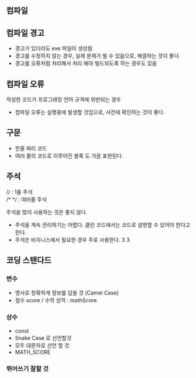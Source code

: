 
## 컴파일

## 컴파일 경고
* 경고가 있더라도 exe 파일이 생성됨
* 경고를 수정하지 않는 경우, 실제 문제가 될 수 있음으로, 해결하는 것이 좋다. 
* 경고를 오류처럼 처리해서 처리 해야 빌드되도록 하는 경우도 있음

## 컴파일 오류

작성한 코드가 프로그래밍 언어 규격에 위반되는 경우
* 컴파일 오류는 실행중에 발생할 것임으로, 사전에 확인하는 것이 좋다. 

## 구문
* 한줄 짜리 코드 
* 여러 줄의 코드로 이루어진 블록 도 가끔 표현된다. 

## 주석
// : 1줄 주석 <br>
/* */ : 여러줄 주석 

주석을 많이 사용하는 것은 좋지 않다.
* 주석을 계속 관리하기는 어렵다. 클린 코드에서는 코드로 설명할 수 있어야 한다고 한다. 
* 주석은 비지니스에서 필요한 경우 주로 사용한다. 3 3

## 코딩 스탠다드
### 변수
* 명사로 정확하게 정보를 담을 것 (Camel Case)
* 점수 score / 수학 성적 : mathScore 

### 상수
* const
* Snake Case 로 선언할것 
* 모두 대문자로 선언 할 것
* MATH_SCORE

### 뛰어쓰기 잘할 것 

